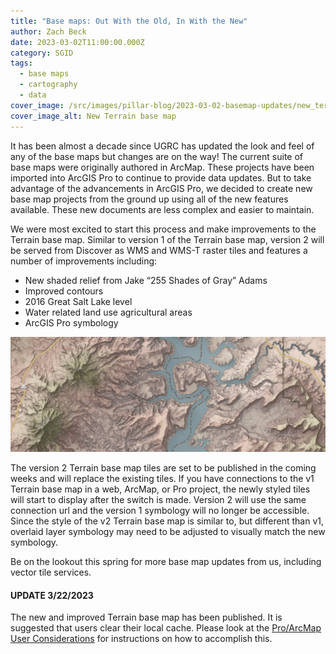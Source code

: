 ```yaml
---
title: "Base maps: Out With the Old, In With the New"
author: Zach Beck
date: 2023-03-02T11:00:00.000Z
category: SGID
tags:
  - base maps
  - cartography
  - data
cover_image: /src/images/pillar-blog/2023-03-02-basemap-updates/new_terrain.png
cover_image_alt: New Terrain base map
---
```


It has been almost a decade since UGRC has updated the look and feel of any of the base maps but changes are on the way! The current suite of base maps were originally authored in ArcMap. These projects have been imported into ArcGIS Pro to continue to provide data updates. But to take advantage of the advancements in ArcGIS Pro, we decided to create new base map projects from the ground up using all of the new features available. These new documents are less complex and easier to maintain.

We were most excited to start this process and make improvements to the Terrain base map. Similar to version 1 of the Terrain base map, version 2 will be served from Discover as WMS and WMS-T raster tiles and features a number of improvements including:

- New shaded relief from Jake “255 Shades of Gray” Adams
- Improved contours
- 2016 Great Salt Lake level
- Water related land use agricultural areas
- ArcGIS Pro symbology

![New Terrain base map](../../images/pillar-blog/2023-03-02-basemap-updates/new_terrain.png)

The version 2 Terrain base map tiles are set to be published in the coming weeks and will replace the existing tiles. If you have connections to the v1 Terrain base map in a web, ArcMap, or Pro project, the newly styled tiles will start to display after the switch is made. Version 2 will use the same connection url and the version 1 symbology will no longer be accessible. Since the style of the v2 Terrain base map is similar to, but different than v1, overlaid layer symbology may need to be adjusted to visually match the new symbology.

Be on the lookout this spring for more base map updates from us, including vector tile services.

#### UPDATE 3/22/2023

The new and improved Terrain base map has been published. It is suggested that users clear their local cache. Please look at the [Pro/ArcMap User Considerations](/documentation/discover) for instructions on how to accomplish this.
